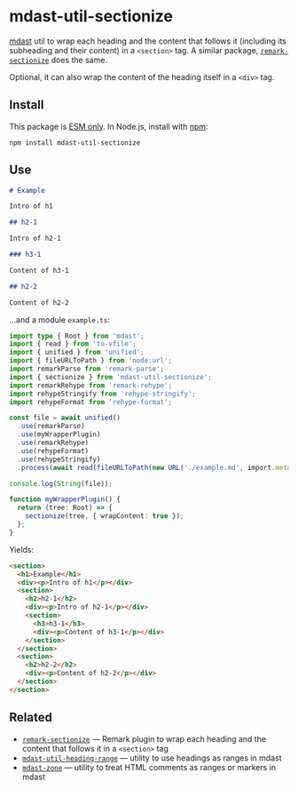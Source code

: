 # mdast-util-sectionize

[mdast](https://github.com/syntax-tree/mdast) util to wrap each heading and the content that follows it (including its subheading and their content) in a `<section>` tag. A similar package, [`remark-sectionize`](https://github.com/jake-low/remark-sectionize) does the same.

Optional, it can also wrap the content of the heading itself in a `<div>` tag.

## Install

This package is [ESM only](https://gist.github.com/sindresorhus/a39789f98801d908bbc7ff3ecc99d99c). In Node.js, install with [npm](https://docs.npmjs.com/cli/install):

```shell
npm install mdast-util-sectionize
```

## Use

```md
# Example

Intro of h1

## h2-1

Intro of h2-1

### h3-1

Content of h3-1

## h2-2

Content of h2-2
```

…and a module `example.ts`:

```ts
import type { Root } from 'mdast';
import { read } from 'to-vfile';
import { unified } from 'unified';
import { fileURLToPath } from 'node:url';
import remarkParse from 'remark-parse';
import { sectionize } from 'mdast-util-sectionize';
import remarkRehype from 'remark-rehype';
import rehypeStringify from 'rehype-stringify';
import rehypeFormat from 'rehype-format';

const file = await unified()
  .use(remarkParse)
  .use(myWrapperPlugin)
  .use(remarkRehype)
  .use(rehypeFormat)
  .use(rehypeStringify)
  .process(await read(fileURLToPath(new URL('./example.md', import.meta.url))));

console.log(String(file));

function myWrapperPlugin() {
  return (tree: Root) => {
    sectionize(tree, { wrapContent: true });
  };
}
```

Yields:

```html
<section>
  <h1>Example</h1>
  <div><p>Intro of h1</p></div>
  <section>
    <h2>h2-1</h2>
    <div><p>Intro of h2-1</p></div>
    <section>
      <h3>h3-1</h3>
      <div><p>Content of h3-1</p></div>
    </section>
  </section>
  <section>
    <h2>h2-2</h2>
    <div><p>Content of h2-2</p></div>
  </section>
</section>
```

## Related

- [`remark-sectionize`](https://github.com/jake-low/remark-sectionize) — Remark plugin to wrap each heading and the content that follows it in a `<section>` tag
- [`mdast-util-heading-range`](https://github.com/syntax-tree/mdast-util-heading-range) — utility to use headings as ranges in mdast
- [`mdast-zone`](https://github.com/syntax-tree/mdast-zone) — utility to treat HTML comments as ranges or markers in mdast
